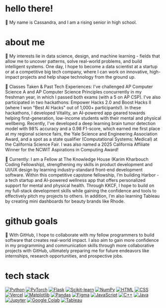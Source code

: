 # hello there!
🐚 My name is Cassandra, and I am a rising senior in high school. 

# about me
🤍 My interests lie in data science, design, and machine learning - fields that allow me to uncover patterns, solve real-world problems, and build intelligent systems. One day, I hope to become a data scientist at a startup or at a competitive big tech company, where I can work on innovative, high-impact projects and help shape technology from the ground up. 

🔬 Classes Taken & Past Tech Experiences: I've challenged AP Computer Science A and AP Computer Science Principles concurrently in my freshman year, in which I passed both exams (with a 5 on AP CSP). I've also participated in two hackathons: Empower Hacks 2.0 and Boost Hacks II (where I won "Best AI Hacks" out of 1,000+ participants!). In these hackathons, I developed Vitality, an AI-powered app geared towards helping first-generation, low-income students with their mental and physical wellbeing. Recently, I've developed a deep learning brain tumor detection model with 98% accuracy and a 0.98 F1-score, which earned me first place at my regional science fairs, the Yale Science and Engineering Association Award, and a spot as a state qualifier (Computational Systems: Medical) at the California Science Fair. I was also named a 2025 California Affiliate Winner for the NCWIT Aspirations in Computing Award!

🌊 Currently: I am a Fellow at The Knowledge House (Karim Kharbouch Coding Fellowship), strengthening my skills in product development and UI/UX design by learning industry-standard front-end development software. Within this competitive capstone fellowship, I’m building Harbor - a tech startup and AI-powered wellness app that offers personalized support for mental and physical health. Through KKCF, I hope to build on my full-stack development skills while gaining the confidence and tools to effectively pitch my projects to others. In addition, I’m also learning Tableau by creating mini dashboards for beauty brands like Rhode.

# github goals
🥥 With GitHub, I hope to collaborate with my fellow programmers to build software that creates real-world impact. I also aim to gain more confidence in my programming and communication skills through more collaborative projects with GitHub, ultimately preparing me for future endeavors like internships, research opportunities, and prospective jobs.

# tech stack
[![Python](https://img.shields.io/badge/python-202C3A?style=for-the-badge&logo=python&logoColor=white)](#)
[![PyTorch](https://img.shields.io/badge/pytorch-202C3A?style=for-the-badge&logo=pytorch&logoColor=white)](#)
[![Flask](https://img.shields.io/badge/flask-202C3A?style=for-the-badge&logo=flask&logoColor=white)](#)
[![Scikit-learn](https://img.shields.io/badge/scikit--learn-202C3A?style=for-the-badge&logo=scikitlearn&logoColor=white)](#)
[![NumPy](https://img.shields.io/badge/numpy-202C3A?style=for-the-badge&logo=numpy&logoColor=white)](#)
[![HTML](https://img.shields.io/badge/html5-202C3A?style=for-the-badge&logo=html5&logoColor=white)](#)
[![CSS](https://img.shields.io/badge/css3-202C3A?style=for-the-badge&logo=css3&logoColor=white)](#)
[![Vercel](https://img.shields.io/badge/vercel-202C3A?style=for-the-badge&logo=vercel&logoColor=white)](#)
[![Matplotlib](https://img.shields.io/badge/matplotlib-202C3A?style=for-the-badge&logo=plotly&logoColor=white)](#)
[![Pandas](https://img.shields.io/badge/pandas-202C3A?style=for-the-badge&logo=pandas&logoColor=white)](#)
[![Figma](https://img.shields.io/badge/figma-202C3A?style=for-the-badge&logo=figma&logoColor=white)](#)
[![JavaScript](https://img.shields.io/badge/javascript-202C3A?style=for-the-badge&logo=javascript&logoColor=white)](#)
[![C++](https://img.shields.io/badge/c++-202C3A?style=for-the-badge&logo=c%2B%2B&logoColor=white)](#)
[![Java](https://img.shields.io/badge/java-202C3A?style=for-the-badge&logo=java&logoColor=white)](#)
[![Jupyter](https://img.shields.io/badge/jupyter-202C3A?style=for-the-badge&logo=jupyter&logoColor=white)](#)
[![Google Colab](https://img.shields.io/badge/google%20colab-202C3A?style=for-the-badge&logo=googlecolab&logoColor=white)](#)
[![Tableau](https://img.shields.io/badge/tableau-202C3A?style=for-the-badge&logo=tableau&logoColor=white)](#)
